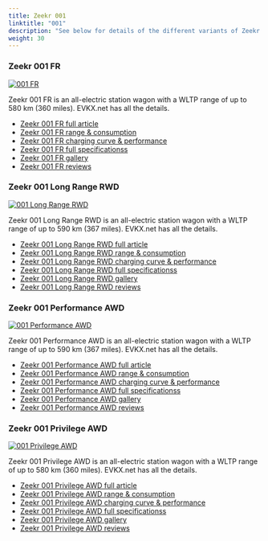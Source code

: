 ```yaml
---
title: Zeekr 001
linktitle: "001"
description: "See below for details of the different variants of Zeekr 001"
weight: 30
---
```

### Zeekr 001 FR

<a href="001_fr/"><img src="https://media.evkx.net/multimedia/models/zeekr/001/001_fr/main_1_st.jpeg" class="img-fluid" alt="001 FR" ></a>

Zeekr 001 FR is an all-electric station wagon with a WLTP range of up to 580 km (360 miles). EVKX.net has all the details. 

- [Zeekr 001 FR full article](001_fr/)
- [Zeekr 001 FR range & consumption](001_fr/rangeandconsumption/)
- [Zeekr 001 FR charging curve & performance](001_fr/chargingcurve/)
- [Zeekr 001 FR full specificationss](001_fr/specifications/)
- [Zeekr 001 FR gallery](001_fr/gallery/)
- [Zeekr 001 FR reviews](001_fr/reviews/)

### Zeekr 001 Long Range RWD

<a href="001_long_range_rwd/"><img src="https://media.evkx.net/multimedia/models/zeekr/001/001_long_range_rwd/main_1_st.jpg" class="img-fluid" alt="001 Long Range RWD" ></a>

Zeekr 001 Long Range RWD is an all-electric station wagon with a WLTP range of up to 590 km (367 miles). EVKX.net has all the details. 

- [Zeekr 001 Long Range RWD full article](001_long_range_rwd/)
- [Zeekr 001 Long Range RWD range & consumption](001_long_range_rwd/rangeandconsumption/)
- [Zeekr 001 Long Range RWD charging curve & performance](001_long_range_rwd/chargingcurve/)
- [Zeekr 001 Long Range RWD full specificationss](001_long_range_rwd/specifications/)
- [Zeekr 001 Long Range RWD gallery](001_long_range_rwd/gallery/)
- [Zeekr 001 Long Range RWD reviews](001_long_range_rwd/reviews/)

### Zeekr 001 Performance AWD

<a href="001_performance_awd/"><img src="https://media.evkx.net/multimedia/models/zeekr/001/001_performance_awd/main_1_st.jpg" class="img-fluid" alt="001 Performance AWD" ></a>

Zeekr 001 Performance AWD is an all-electric station wagon with a WLTP range of up to 590 km (367 miles). EVKX.net has all the details. 

- [Zeekr 001 Performance AWD full article](001_performance_awd/)
- [Zeekr 001 Performance AWD range & consumption](001_performance_awd/rangeandconsumption/)
- [Zeekr 001 Performance AWD charging curve & performance](001_performance_awd/chargingcurve/)
- [Zeekr 001 Performance AWD full specificationss](001_performance_awd/specifications/)
- [Zeekr 001 Performance AWD gallery](001_performance_awd/gallery/)
- [Zeekr 001 Performance AWD reviews](001_performance_awd/reviews/)

### Zeekr 001 Privilege AWD

<a href="001_privilege_awd/"><img src="https://media.evkx.net/multimedia/models/zeekr/001/001_privilege_awd/main_1_st.jpg" class="img-fluid" alt="001 Privilege AWD" ></a>

Zeekr 001 Privilege AWD is an all-electric station wagon with a WLTP range of up to 580 km (360 miles). EVKX.net has all the details. 

- [Zeekr 001 Privilege AWD full article](001_privilege_awd/)
- [Zeekr 001 Privilege AWD range & consumption](001_privilege_awd/rangeandconsumption/)
- [Zeekr 001 Privilege AWD charging curve & performance](001_privilege_awd/chargingcurve/)
- [Zeekr 001 Privilege AWD full specificationss](001_privilege_awd/specifications/)
- [Zeekr 001 Privilege AWD gallery](001_privilege_awd/gallery/)
- [Zeekr 001 Privilege AWD reviews](001_privilege_awd/reviews/)

